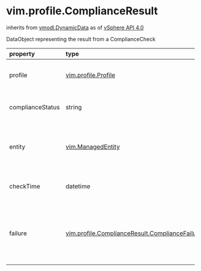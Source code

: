 vim.profile.ComplianceResult
============================
inherits from [vmodl.DynamicData](docs/vmodl.DynamicData.md)
as of [vSphere API 4.0](vim.version.md#vim.version.version5)


DataObject representing the result from a ComplianceCheck

| property | type | optional | priv | desc |
|:---------|:-----|:---------|:-----|:-----|
| profile | [vim.profile.Profile](vim.profile.Profile.md "vim.profile.Profile") | true | None | Profile for which the ComplianceResult applies |
| complianceStatus | string | None | None | Indicates the compliance status of the entity.  See |
| entity | [vim.ManagedEntity](vim.ManagedEntity.md "vim.ManagedEntity") | true | None | Entity on which the compliance check was carried out.  Entity can be a Cluster, Host and so on. |
| checkTime | datetime | true | None | Time at which compliance check was last run on the entity |
| failure | [vim.profile.ComplianceResult.ComplianceFailure](vim.profile.ComplianceResult.ComplianceFailure.md "vim.profile.ComplianceResult.ComplianceFailure") | true | None | If complianceStatus is non-compliant, failure will  contain additional information about the compliance errors. |



